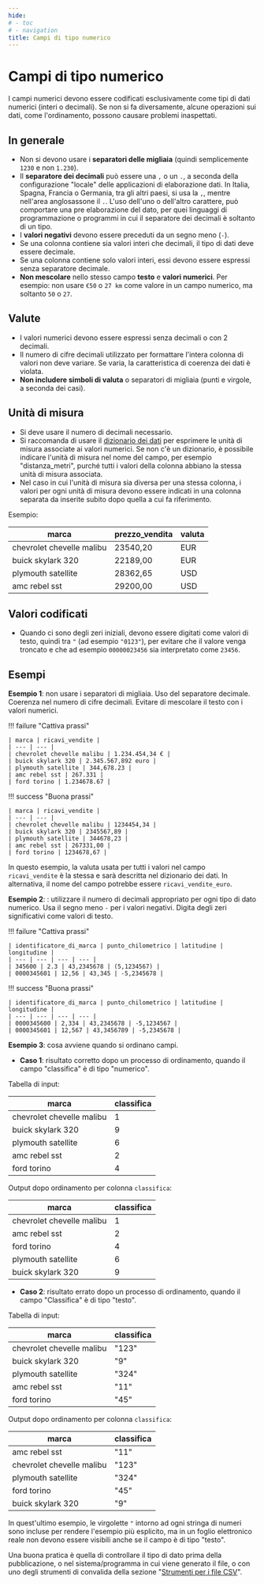 ```yaml
---
hide:
# - toc
# - navigation
title: Campi di tipo numerico
---
```


# Campi di tipo numerico

I campi numerici devono essere codificati esclusivamente come tipi di dati numerici (interi o decimali). Se non si fa diversamente, alcune operazioni sui dati, come l'ordinamento, possono causare problemi inaspettati.

## In generale

  - Non si devono usare i **separatori delle migliaia** (quindi semplicemente `1230` e non `1.230`).
  - Il **separatore dei decimali** può essere una `,` o un `.`, a seconda della configurazione "locale" delle applicazioni di elaborazione dati. In Italia, Spagna, Francia o Germania, tra gli altri paesi, si usa la `,`, mentre nell'area anglosassone il `.`. L'uso dell'uno o dell'altro carattere, può comportare una pre elaborazione del dato, per quei linguaggi di programmazione o programmi in cui il separatore dei decimali è soltanto di un tipo.
  - I **valori negativi** devono essere preceduti da un segno meno (`-`).
  - Se una colonna contiene sia valori interi che decimali, il tipo di dati deve essere decimale.
  - Se una colonna contiene solo valori interi, essi devono essere espressi senza separatore decimale.
  - **Non mescolare** nello stesso campo **testo** e **valori numerici**. Per esempio: non usare `€50` o `27 km` come valore in un campo numerico, ma soltanto `50` o `27`.

## Valute
  - I valori numerici devono essere espressi senza decimali o con 2 decimali.
  - Il numero di cifre decimali utilizzato per formattare l'intera colonna di valori non deve variare. Se varia, la caratteristica di coerenza dei dati è violata.
  - **Non includere simboli di valuta** o separatori di migliaia (punti e virgole, a seconda dei casi).
## Unità di misura

  - Si deve usare il numero di decimali necessario.
  - Si raccomanda di usare il [dizionario dei dati](../dizionario_dati.md) per esprimere le unità di misura associate ai valori numerici. Se non c'è un dizionario, è possibile indicare l'unità di misura nel nome del campo, per esempio "distanza_metri", purché tutti i valori della colonna abbiano la stessa unità di misura associata.
  - Nel caso in cui l'unità di misura sia diversa per una stessa colonna, i valori per ogni unità di misura devono essere indicati in una colonna separata da inserite subito dopo quella a cui fa riferimento.

Esempio:

| marca | prezzo_vendita | valuta |
| --- | --- | --- |
| chevrolet chevelle malibu | 23540,20 | EUR |
| buick skylark 320 | 22189,00 | EUR |
| plymouth satellite | 28362,65 | USD |
| amc rebel sst | 29200,00 | USD |

## Valori codificati

  - Quando ci sono degli zeri iniziali, devono  essere  digitati come valori di testo, quindi tra `"` (ad esempio `"0123"`), per evitare che il valore venga troncato e che ad esempio `00000023456` sia interpretato come `23456`.

## Esempi

**Esempio 1**: non usare i separatori di migliaia. Uso del separatore decimale. Coerenza nel numero di cifre decimali. Evitare di mescolare il testo con i valori numerici.

!!! failure "Cattiva prassi"

    | marca | ricavi_vendite |
    | --- | --- |
    | chevrolet chevelle malibu | 1.234.454,34 € |
    | buick skylark 320 | 2.345.567,892 euro |
    | plymouth satellite | 344,678.23 |
    | amc rebel sst | 267.331 |
    | ford torino | 1.234678.67 |

!!! success "Buona prassi"

    | marca | ricavi_vendite |
    | --- | --- |
    | chevrolet chevelle malibu | 1234454,34 |
    | buick skylark 320 | 2345567,89 |
    | plymouth satellite | 344678,23 |
    | amc rebel sst | 267331,00 |
    | ford torino | 1234678,67 |

In questo esempio, la valuta usata per tutti i valori nel campo `ricavi_vendite` è la stessa e sarà descritta nel dizionario dei dati. In alternativa, il nome del campo potrebbe essere `ricavi_vendite_euro`.

**Esempio 2**: : utilizzare il numero di decimali appropriato per ogni tipo di dato numerico. Usa il segno meno `-` per i valori negativi. Digita degli zeri significativi come valori di testo.

!!! failure "Cattiva prassi"

    | identificatore_di_marca | punto_chilometrico | latitudine | longitudine |
    | --- | --- | --- | --- |
    | 345600 | 2.3 | 43,2345678 | (5,1234567) |
    | 0000345601 | 12,56 | 43,345 | -5,2345678 |

!!! success "Buona prassi"

    | identificatore_di_marca | punto_chilometrico | latitudine | longitudine |
    | --- | --- | --- | --- |
    | 0000345600 | 2,334 | 43,2345678 | -5,1234567 |
    | 0000345601 | 12,567 | 43,3456789 | -5,2345678 |

**Esempio 3**: cosa avviene quando si ordinano campi.

- **Caso 1**: risultato corretto dopo un processo di ordinamento, quando il campo "classifica" è di tipo "numerico".

Tabella di input:

| marca | classifica |
| --- | --- |
| chevrolet chevelle malibu | 1 |
| buick skylark 320 | 9 |
| plymouth satellite | 6 |
| amc rebel sst | 2 |
| ford torino | 4 |

Output dopo ordinamento per colonna `classifica`:

| marca | classifica |
| --- | --- |
| chevrolet chevelle malibu | 1 |
| amc rebel sst | 2 |
| ford torino | 4 |
| plymouth satellite | 6 |
| buick skylark 320 | 9 |

- **Caso 2**: risultato errato dopo un processo di ordinamento, quando il campo "Classifica" è di tipo "testo".

Tabella di input:

| marca | classifica |
| --- | --- |
| chevrolet chevelle malibu | "123" |
| buick skylark 320 | "9" |
| plymouth satellite | "324" |
| amc rebel sst | "11" |
| ford torino | "45" |

Output dopo ordinamento per colonna `classifica`:

| marca | classifica |
| --- | --- |
| amc rebel sst | "11" |
| chevrolet chevelle malibu | "123" |
| plymouth satellite | "324" |
| ford torino | "45" |
| buick skylark 320 | "9" |

In quest'ultimo esempio, le virgolette `"` intorno ad ogni stringa di numeri sono incluse per rendere l'esempio più esplicito, ma in un foglio elettronico reale non devono essere visibili anche se il campo è di tipo "testo".

Una buona pratica è quella di controllare il tipo di dato prima della pubblicazione, o nel sistema/programma in cui viene generato il file, o con uno degli strumenti di convalida della sezione "[Strumenti per i file CSV](../strumenti_file_CSV.md)".
